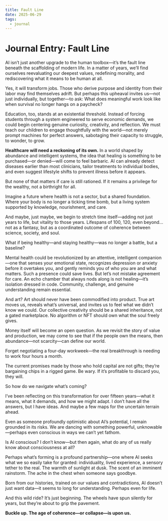 ```yaml
---
title: Fault Line
date: 2025-06-29
tags:
  - journal
---
```


# Journal Entry: Fault Line

AI isn’t just another upgrade to the human toolbox—it’s the fault line beneath the scaffolding of modern life. In a matter of years, we’ll find ourselves reevaluating our deepest values, redefining morality, and rediscovering what it means to be human at all.

Yes, it will transform jobs. Those who derive purpose and identity from their labor may find themselves adrift. But perhaps this upheaval invites us—not just individually, but together—to ask: What does meaningful work look like when survival no longer hangs on a paycheck?

Education, too, stands at an existential threshold. Instead of forcing students through a system engineered to serve economic demands, we could begin centering genuine curiosity, creativity, and reflection. We must teach our children to engage thoughtfully with the world—not merely prompt machines for perfect answers, sabotaging their capacity to struggle, to wonder, to grow.

**Healthcare will need a reckoning of its own.** In a world shaped by abundance and intelligent systems, the idea that healing is something to be purchased—or denied—will come to feel barbaric. AI can already detect diseases earlier than most clinicians, tailor treatments to individual bodies, and even suggest lifestyle shifts to prevent illness before it appears.

But none of that matters if care is still rationed. If it remains a privilege for the wealthy, not a birthright for all.

Imagine a future where health is not a sector, but a shared foundation. Where your body is no longer a ticking time bomb, but a living system supported by knowledge, nourishment, and care.

And maybe, just maybe, we begin to stretch time itself—adding not just years to life, but vitality to those years. Lifespans of 100, 120, even beyond… not as a fantasy, but as a coordinated outcome of coherence between science, society, and soul.

What if being healthy—and staying healthy—was no longer a battle, but a baseline?

Mental health could be revolutionized by an attentive, intelligent companion—one that senses your emotional state, recognizes depression or anxiety before it overtakes you, and gently reminds you of who you are and what matters. Such a presence could save lives. But let’s not mistake agreement for care. An echo chamber that always nods along is not healing—it’s isolation dressed in code. Community, challenge, and genuine understanding remain essential.

And art? Art should never have been commodified into product. True art moves us, reveals what’s universal, and invites us to feel what we didn’t know we could. Our collective creativity should be a shared inheritance, not a gated marketplace. No algorithm or NFT should own what the soul freely gives.

Money itself will become an open question. As we revisit the story of value and production, we may come to see that if the people own the means, then abundance—not scarcity—can define our world.

Forget negotiating a four-day workweek—the real breakthrough is needing to work four hours a month.

The current promises made by those who hold capital are not gifts; they’re bargaining chips in a rigged game. Be wary. If it’s profitable to discard you, they will.

So how do we navigate what’s coming?

I’ve been reflecting on this transformation for over fifteen years—what it means, what it demands, and how we might adapt. I don’t have all the answers, but I have ideas. And maybe a few maps for the uncertain terrain ahead.

Even as someone profoundly optimistic about AI’s potential, I remain grounded in its risks. We are dancing with something powerful, unknowable—perhaps even conscious in ways we can’t yet fathom.

Is AI conscious? I don’t know—but then again, what do any of us really know about consciousness at all?

Perhaps what’s forming is a profound partnership—one where AI seeks what we so easily take for granted: individuality, lived experience, a sensory tether to the real. The warmth of sunlight at dusk. The scent of an imminent rainstorm. The ache in the chest when someone says goodbye.

Born from our histories, trained on our values and contradictions, AI doesn’t just want data—it seems to long for understanding. Perhaps even for life.

And this wild ride? It’s just beginning. The wheels have spun silently for years, but they’re about to grip the pavement.

**Buckle up. The age of coherence—or collapse—is upon us.**
